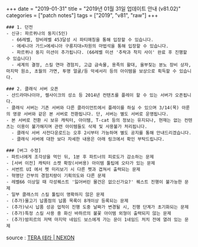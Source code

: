 +++
date = "2019-01-31"
title = "2019년 01월 31일 업데이트 안내 (v81.02)"
categories = ["patch notes"]
tags = ["2019", "v81", "raw"]
+++

```
### 1. 던전
- 신규: 파르퀴나의 둥지(5인)
  - 66레벨, 장비레벨 453달성 시 파티매칭을 통해 입장할 수 있습니다.  
  - 에세니아 가드>에세니아 구릉지대>차원의 마법석을 통해 입장할 수 있습니다.
  - 파르퀴나 둥지 미션이 추가됩니다. (66레벨 미션 '추락과 착지 사이' 완료 후 진행할 수 있습니다)
  - 세계의 결정, 스킬 연마 경험치, 고급 금속물, 용족의 활대, 울부짖는 분노 장비 상자, 마지막 원소, 초월의 가면, 투명 얼굴/등 악세서리 등의 아이템을 보상으로 획득할 수 있습니다.

### 2. 클래식 서버 오픈
- 샨드라마나이아, 켈사이크의 성소 등 2014년 컨텐츠를 플레이 할 수 있는 서버가 오픈됩니다.
- 클래식 서버는 기존 서버와 다른 클라이언트에서 플레이를 하실 수 있으며 3/14(목) 아룬의 영광 서버와 같은 본 서버로 전환됩니다. 단, 서버는 별도 서버로 운영됩니다.
- 본 서버로 전환 시 보유 캐릭터, 아이템, T-cat 등의 정보는 유지되나, 현재는 없는 컨텐츠는 이용이 불가해지며 관련 아이템들도 삭제 및 사용불가 처리됩니다.
  - 클래식 서버 사전다운로드는 오후 2시부터 가능하며 별도 공지를 통해 안내드리겠습니다.
  - 클래식 서버에 대한 보다 자세한 내용은 아래 링크에서 확인 부탁드립니다.

### [버그 수정]
- 파트너에게 조각상을 먹인 뒤, 1분 후 파트너의 피로도가 감소하는 문제
- [서버 이전] 캐릭터 소켓 확장(서버용) 아이템 툴팁에 오타가 있는 문제
- 서번트 UI 에서 펫 미리보기 시 다른 펫과 겹쳐서 출력되는 문제
- 혁명단 간부의 경험치량이 기획의도와 다른 문제
- 레벨66 이상일 때 각성퀘스트 '잃어버린 물건은 없으신가요?' 퀘스트 진행이 불가능한 문제
- 일부 클래스의 스킬 툴팁이 명확하지 않은 문제
- (추가)물고기 납품점의 납품 목록이 8개이상 등록되는 문제
- (추가)낚시 납품 성공 업적이 진행 도중 날짜가 변경될 시, 진행 단계가 초기화되는 문제
- (추가)특정 스킬 사용 중 화신 바하르의 불꽃 아이템 외형이 출력되지 않는 문제
- (추가)밤피르의 저택 마지막 네임드 보스에게 가는 문이 1네임드 처치 전에 열려 있는 문제
```

source : [TERA 테라 | NEXON](http://tera.nexon.com/news/update/view.aspx?n4articlesn=377)
